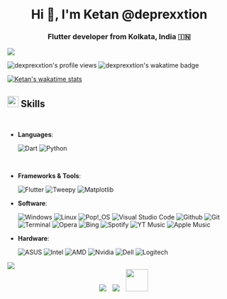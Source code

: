 <h1 align="center">Hi 👋, I'm Ketan @deprexxtion</h1>
<h3 align="center">Flutter developer from Kolkata, India &#127470;&#127475</h3>
<img src="https://user-images.githubusercontent.com/73097560/115834477-dbab4500-a447-11eb-908a-139a6edaec5c.gif">

<p align="left"> <img src="https://komarev.com/ghpvc/?username=dexprexxtion&label=Profile%20views&color=8caaee&style=for-the-badge" alt="dexprexxtion's profile views" />
	<img src="https://wakatime.com/badge/user/f203e521-6c22-42d0-a07a-84e25cd06387.svg?style=for-the-badge" alt="dexprexxtion's wakatime badge" />

<!---
[![Ketan's GitHub stats](https://github-readme-stats.vercel.app/api?username=dexprexxtion&theme=tokyonight)](https://github.com/anuraghazra/github-readme-stats)
[![Ketan's Top Langs](https://github-readme-stats.vercel.app/api/top-langs/?username=dexprexxtion&layout=compact&theme=tokyonight&langs_count=7)](https://github.com/anuraghazra/github-readme-stats)
-->
[![Ketan's wakatime stats](https://github-readme-stats.vercel.app/api/wakatime?username=dexprexxtion&theme=tokyonight&layout=compact)](https://github.com/anuraghazra/github-readme-stats)



## <img src="https://media2.giphy.com/media/QssGEmpkyEOhBCb7e1/giphy.gif?cid=ecf05e47a0n3gi1bfqntqmob8g9aid1oyj2wr3ds3mg700bl&rid=giphy.gif" width ="25"><b> Skills</b>
<br>

<p align="center">

- **Languages**:
  
  ![Dart](https://img.shields.io/badge/Dart-beginner-blue?style=for-the-badge&logo=dart&logoColor=white)
  ![Python](https://img.shields.io/badge/Python-beginner-%2314354C?style=for-the-badge&logo=python&logoColor=white)
  
  <br>
  
- **Frameworks & Tools**:
  
  ![Flutter](https://img.shields.io/badge/Flutter-beginner-%232370ED?style=for-the-badge&logo=flutter&logoColor=white)
  ![Tweepy](https://img.shields.io/badge/Tweepy-beginner-blue?style=for-the-badge&logo=twitter&logoColor=white)
  ![Matplotlib](https://img.shields.io/badge/Matplotlib-beginner-blue?style=for-the-badge&logo=python&logoColor=white)
  
- **Software**:

  ![Windows](https://img.shields.io/badge/windows%2011%20Insider%20Edition-blue?style=for-the-badge&logo=windows11&logoColor=white)
  ![Linux](https://img.shields.io/badge/Linux-FCC624?style=for-the-badge&logo=linux&logoColor=black)
  ![Pop!_OS](https://img.shields.io/badge/-Pop!__OS-cyan?style=for-the-badge&logo=popos&logoColor=black)
  ![Visual Studio Code](https://img.shields.io/badge/Visual%20Studio%20Code-blue?style=for-the-badge&logo=visualstudiocode&logoColor=white)
  ![Github](https://img.shields.io/badge/Github-black?style=for-the-badge&logo=github&logoColor=white)
  ![Git](https://img.shields.io/badge/Git-orange?style=for-the-badge&logo=git&logoColor=white)
  ![Terminal](https://img.shields.io/badge/Terminal-%23054020?style=for-the-badge&logo=gnu-bash&logoColor=white)
  ![Opera](https://img.shields.io/badge/Opera-red?style=for-the-badge&logo=opera&logoColor=white)
  ![Bing](https://img.shields.io/badge/Bing-blue?style=for-the-badge&logo=microsoftbing&logoColor=white)
  ![Spotify](https://img.shields.io/badge/Spotify-darkgreen?style=for-the-badge&logo=spotify&logoColor=white)
  ![YT Music](https://img.shields.io/badge/Youtube%20Music-darkred?style=for-the-badge&logo=youtubemusic&logoColor=white)
  ![Apple Music](https://img.shields.io/badge/Apple%20Music-red?style=for-the-badge&logo=applemusic&logoColor=white)
	
  
- **Hardware**:
  
  ![ASUS](https://img.shields.io/badge/Asus%20TUF%20Gaming%20A15-black?style=for-the-badge&logo=asus&logoColor=white)
  ![Intel](https://img.shields.io/badge/Intel%20i5%202400-blue?style=for-the-badge&logo=intel&logoColor=white)
  ![AMD](https://img.shields.io/badge/Amd%20Ryzen%204600H-darkred?style=for-the-badge&logo=amd&logoColor=white)
  ![Nvidia](https://img.shields.io/badge/Nvidia%20GeForce%20GTX%201650-deepgreen?style=for-the-badge&logo=nvidia&logoColor=white)
  ![Dell](https://img.shields.io/badge/dell-black?style=for-the-badge&logo=dell&logoColor=white)
  ![Logitech](https://img.shields.io/badge/logitech-white?style=for-the-badge&logo=logitech&logoColor=black)
  

 <img src="https://user-images.githubusercontent.com/73097560/115834477-dbab4500-a447-11eb-908a-139a6edaec5c.gif">
  
   <div align="center"  class="icons-social" style="margin-left: 10px;">
     <a style="margin-left: 10px;" target="_blank" href="https://github.com/dexprexxtion">
		<img src="https://img.icons8.com/doodle/40/000000/github--v1.png"></a>
     <a style="margin-left: 10px;" target="_blank" href="https://twitter.com/dexprexxtion">
			<img src="https://img.icons8.com/doodle/1x/twitter-squared--v2.png" ></a>
     <a style="margin-left: 10px;" target="_blank" href="mailto://ketanchowdhury@protonmail.com">
       <img src="https://img.icons8.com/plasticine/256/apple-mail.png" height="50" width="50">

